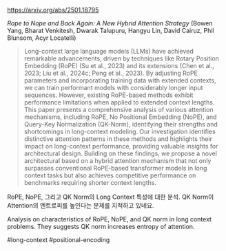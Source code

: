 https://arxiv.org/abs/2501.18795

*Rope to Nope and Back Again: A New Hybrid Attention Strategy* (Bowen Yang, Bharat Venkitesh, Dwarak Talupuru, Hangyu Lin, David Cairuz, Phil Blunsom, Acyr Locatelli)

> Long-context large language models (LLMs) have achieved remarkable advancements, driven by techniques like Rotary Position Embedding (RoPE) (Su et al., 2023) and its extensions (Chen et al., 2023; Liu et al., 2024c; Peng et al., 2023). By adjusting RoPE parameters and incorporating training data with extended contexts, we can train performant models with considerably longer input sequences. However, existing RoPE-based methods exhibit performance limitations when applied to extended context lengths. This paper presents a comprehensive analysis of various attention mechanisms, including RoPE, No Positional Embedding (NoPE), and Query-Key Normalization (QK-Norm), identifying their strengths and shortcomings in long-context modeling. Our investigation identifies distinctive attention patterns in these methods and highlights their impact on long-context performance, providing valuable insights for architectural design. Building on these findings, we propose a novel architectural based on a hybrid attention mechanism that not only surpasses conventional RoPE-based transformer models in long context tasks but also achieves competitive performance on benchmarks requiring shorter context lengths.

RoPE, NoPE, 그리고 QK Norm의 Long Context 특성에 대한 분석. QK Norm이 Attention의 엔트로피를 높인다는 문제를 지적하고 있네요.

<english>
Analysis on characteristics of RoPE, NoPE, and QK norm in long context problems. They suggests QK norm increases entropy of attention.
</english>

#long-context #positional-encoding 